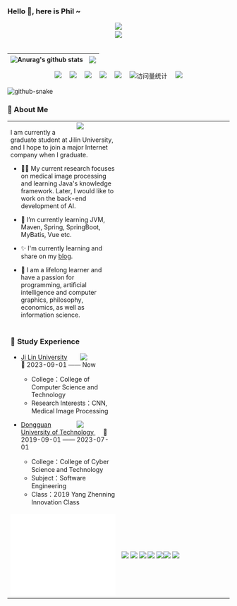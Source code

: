 ### Hello 👋, here is Phil ~
<div align="center">

  <!-- dynamic typing effect 动态打字效果 -->
  <div>
    <a href="https://blog.csdn.net/m0_46335449">
      <img src="https://readme-typing-svg.demolab.com?font=Fira+Code&pause=1000&width=435&lines=I'm Phil, welcome here!&center=true&size=27" />
    </a>
  </div>

  <!-- knock code pictures 敲代码的图片 -->
  <picture>
    <source media="(prefers-color-scheme: dark)" srcset="https://cdn.jsdelivr.net/gh/Wang-Phil/Wang-Phil/assets/images/coding.gif" />
    <source media="(prefers-color-scheme: light)" srcset="https://cdn.jsdelivr.net/gh/Wang-Phil/Wang-Phil/assets/images/developer.svg" height="225px" />
    <img src="https://cdn.jsdelivr.net/gh/Wang-Phil/Wang-Phil/assets/images/coding.gif" />
  </picture>

  <!-- for beauty 留个空行好看点 -->
  <div>&nbsp;</div>

<!-- 个人信息统计 -->
  | <img align="center" src="https://github-readme-stats.vercel.app/api?username=Wang-Phil&show_icons=true&include_all_commits=true&theme=buefy&hide_border=true" alt="Anurag's github stats" /> | <img align="center" src="https://github-readme-stats.vercel.app/api/top-langs/?username=Wang-Phil&layout=compact&theme=buefy&hide_border=true" /> |
| ------------- | ------------- |

  <!-- profile logo 个人资料徽标 -->
  <div>
        <a href="https://blog.csdn.net/m0_46335449"><img src="https://img.shields.io/badge/Website-博客-green" /></a>&emsp;
    <a href="https://twitter.com/Phil_Wang66"><img src="https://img.shields.io/badge/Twitter-推特-blue" /></a>&emsp;
    <a href="https://www.youtube.com/@Wang Phil"><img src="https://img.shields.io/badge/YouTube-油管-c32136" /></a>&emsp;
    <a href="https://www.zhihu.com/people/wu-jin-zhi-zhan-20"><img src="https://img.shields.io/badge/zhihu-知乎-blue" /></a>&emsp;
    <a href="https://space.bilibili.com/476624719/"><img src="https://img.shields.io/badge/Bilibili-B站-ff69b4" /></a>&emsp;
    <!-- visitor -->
    <img src="https://komarev.com/ghpvc/?username=Wang-Phil&label=Views&color=0e75b6&style=flat" alt="访问量统计" />&emsp;
    <!-- wakatime -->    
    <a href="https://wakatime.com/@Wang-Phil"><img src="https://wakatime.com/badge/user/42d0678c-368b-448b-9a77-5d21c5b55352.svg" /></a>

  </div>
</div>

<br>

  <!-- Snake Code Contribution Map 贪吃蛇代码贡献图 -->
  <picture>
    <source media="(prefers-color-scheme: dark)" srcset="https://cdn.jsdelivr.net/gh/Wang-Phil/Wang-Phil/profile-snake-contrib/github-contribution-grid-snake-dark.svg" />
    <source media="(prefers-color-scheme: light)" srcset="https://cdn.jsdelivr.net/gh/Wang-Phil/Wang-Phil/profile-snake-contrib/github-contribution-grid-snake.svg" />
    <img alt="github-snake" src="https://cdn.jsdelivr.net/gh/Wang-Phil/Wang-Phil/profile-snake-contrib/github-contribution-grid-snake-dark.svg" />
  </picture>


### 🤺 About Me

<table>
  
<tr><td>

<img align="right" width="88" src="https://cdn.jsdelivr.net/gh/Wang-Phil/Wang-Phil/assets/images/computer.png" />

I am currently a graduate student at Jilin University, and I hope to join a major Internet company when I graduate.

- 🧑‍💼 My current research focuses on medical image processing and learning Java's knowledge framework. Later, I would like to work on the back-end development of AI.

- 🌱 I’m currently learning JVM, Maven, Spring, SpringBoot, MyBatis, Vue etc. 

- ✨ I'm currently learning and share on my [blog](https://blog.csdn.net/m0_46335449).

- 🤔 I am a lifelong learner and have a passion for programming, artificial intelligence and computer graphics, philosophy, economics, as well as information science.

</td></tr>

<tr><td>

### 🏢 Study Experience

<img align="right" width="80" src="https://cdn.jsdelivr.net/gh/Wang-Phil/Wang-Phil/assets/images/jd-xhh.jpg" />

- [Ji Lin University](https://www.jlu.edu.cn/) &emsp; 📌 2023-09-01 —— Now

  - College：College of Computer Science and Technology
  - Research Interests：CNN, Medical Image Processing

<img align="right" width="88" src="https://cdn.jsdelivr.net/gh/Wang-Phil/Wang-Phil/assets/images/dglg-xhh.jpg" />

- [Dongguan University of Technology ](https://www.dgut.edu.cn/) &emsp; 📌 2019-09-01 —— 2023-07-01

  - College：College of Cyber Science and Technology
  - Subject：Software Engineering
  - Class：2019 Yang Zhenning Innovation Class

</td></tr>

  <tr>
    <td width="50%">
     <img width="100%" src="./github-metrics.svg">
    </td>
    <td width="50%">
     <img width="100%" src="./github-metrics/achievements.compact.svg" />
     <img width="100%" src="./github-metrics/languages.indepth.svg" />
     <img width="100%" src="./github-metrics/stars.svg" />
     <img width="100%" src="https://github-profile-trophy.vercel.app/?username=Doctor-wu" />
     <img width="55%" src="https://github-readme-stats.vercel.app/api?username=Doctor-wu&hide_title=true&hide_border=true&show_icons=trueline_height=21&text_color=000&icon_color=000&bg_color=0,ea6161,ffc64d,fffc4d,52fa5a&theme=graywhite" /><img width="45%" src="https://github-readme-stats.vercel.app/api/top-langs/?username=Doctor-wu&hide_title=true&hide_border=true&layout=compact&langs_count=6&text_color=000&icon_color=fff&bg_color=0,52fa5a,4dfcff,c64dff&theme=graywhite" />
  <img width="100%" src="https://github-readme-streak-stats.herokuapp.com/?user=Doctor-wu" />
    </td>
  </tr>



</table>
